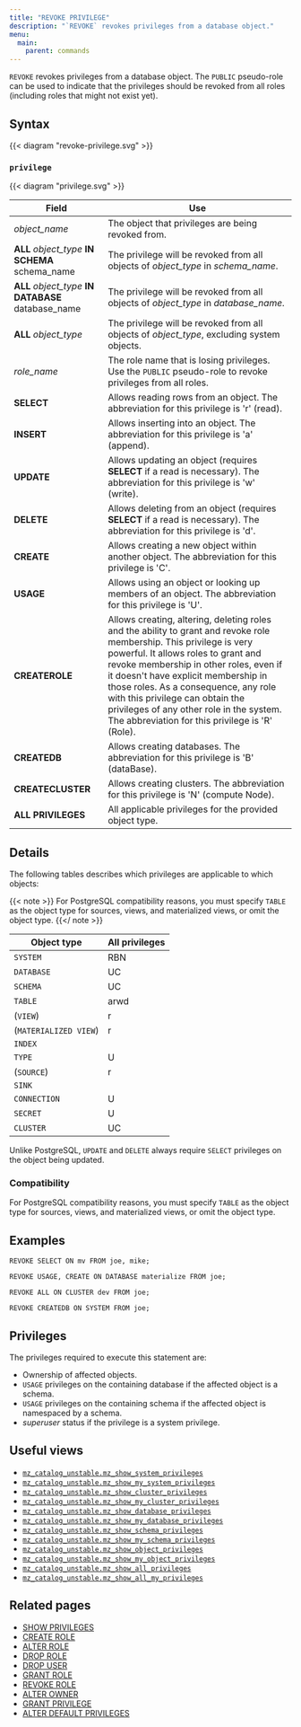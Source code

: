 ```yaml
---
title: "REVOKE PRIVILEGE"
description: "`REVOKE` revokes privileges from a database object."
menu:
  main:
    parent: commands
---
```


`REVOKE` revokes privileges from a database object. The `PUBLIC` pseudo-role can
be used to indicate that the privileges should be revoked from all roles
(including roles that might not exist yet).

## Syntax

{{< diagram "revoke-privilege.svg" >}}

### `privilege`

{{< diagram "privilege.svg" >}}

Field                                               | Use
----------------------------------------------------|--------------------------------------------------
_object_name_                                       | The object that privileges are being revoked from.
**ALL** _object_type_ **IN SCHEMA** schema_name     | The privilege will be revoked from all objects of _object_type_ in _schema_name_.
**ALL** _object_type_ **IN DATABASE** database_name | The privilege will be revoked from all objects of _object_type_ in _database_name_.
**ALL** _object_type_                               | The privilege will be revoked from all objects of _object_type_, excluding system objects.
_role_name_                                         | The role name that is losing privileges. Use the `PUBLIC` pseudo-role to revoke privileges from all roles.
**SELECT**                                          | Allows reading rows from an object. The abbreviation for this privilege is 'r' (read).
**INSERT**                                          | Allows inserting into an object. The abbreviation for this privilege is 'a' (append).
**UPDATE**                                          | Allows updating an object (requires **SELECT** if a read is necessary). The abbreviation for this privilege is 'w' (write).
**DELETE**                                          | Allows deleting from an object (requires **SELECT** if a read is necessary). The abbreviation for this privilege is 'd'.
**CREATE**                                          | Allows creating a new object within another object. The abbreviation for this privilege is 'C'.
**USAGE**                                           | Allows using an object or looking up members of an object. The abbreviation for this privilege is 'U'.
**CREATEROLE**                                      | Allows creating, altering, deleting roles and the ability to grant and revoke role membership. This privilege is very powerful. It allows roles to grant and revoke membership in other roles, even if it doesn't have explicit membership in those roles. As a consequence, any role with this privilege can obtain the privileges of any other role in the system. The abbreviation for this privilege is 'R' (Role).
**CREATEDB**                                        | Allows creating databases. The abbreviation for this privilege is 'B' (dataBase).
**CREATECLUSTER**                                   | Allows creating clusters. The abbreviation for this privilege is 'N' (compute Node).
**ALL PRIVILEGES**                                  | All applicable privileges for the provided object type.

## Details

The following tables describes which privileges are applicable to which objects:

{{< note >}}
For PostgreSQL compatibility reasons, you must specify `TABLE` as the object
type for sources, views, and materialized views, or omit the object type.
{{</ note >}}

| Object type           | All privileges |
|-----------------------|----------------|
| `SYSTEM`              | RBN            |
| `DATABASE`            | UC             |
| `SCHEMA`              | UC             |
| `TABLE`               | arwd           |
| (`VIEW`)              | r              |
| (`MATERIALIZED VIEW`) | r              |
| `INDEX`               |                |
| `TYPE`                | U              |
| (`SOURCE`)            | r              |
| `SINK`                |                |
| `CONNECTION`          | U              |
| `SECRET`              | U              |
| `CLUSTER`             | UC             |

Unlike PostgreSQL, `UPDATE` and `DELETE` always require `SELECT` privileges on the object being
updated.

### Compatibility

For PostgreSQL compatibility reasons, you must specify `TABLE` as the object
type for sources, views, and materialized views, or omit the object type.

## Examples

```mzsql
REVOKE SELECT ON mv FROM joe, mike;
```

```mzsql
REVOKE USAGE, CREATE ON DATABASE materialize FROM joe;
```

```mzsql
REVOKE ALL ON CLUSTER dev FROM joe;
```

```mzsql
REVOKE CREATEDB ON SYSTEM FROM joe;
```

## Privileges

The privileges required to execute this statement are:

- Ownership of affected objects.
- `USAGE` privileges on the containing database if the affected object is a schema.
- `USAGE` privileges on the containing schema if the affected object is namespaced by a schema.
- _superuser_ status if the privilege is a system privilege.

## Useful views

- [`mz_catalog_unstable.mz_show_system_privileges`](/sql/system-catalog/mz_catalog_unstable/#mz_show_system_privileges)
- [`mz_catalog_unstable.mz_show_my_system_privileges`](/sql/system-catalog/mz_catalog_unstable/#mz_show_my_system_privileges)
- [`mz_catalog_unstable.mz_show_cluster_privileges`](/sql/system-catalog/mz_catalog_unstable/#mz_show_cluster_privileges)
- [`mz_catalog_unstable.mz_show_my_cluster_privileges`](/sql/system-catalog/mz_catalog_unstable/#mz_show_my_cluster_privileges)
- [`mz_catalog_unstable.mz_show_database_privileges`](/sql/system-catalog/mz_catalog_unstable/#mz_show_database_privileges)
- [`mz_catalog_unstable.mz_show_my_database_privileges`](/sql/system-catalog/mz_catalog_unstable/#mz_show_my_database_privileges)
- [`mz_catalog_unstable.mz_show_schema_privileges`](/sql/system-catalog/mz_catalog_unstable/#mz_show_schema_privileges)
- [`mz_catalog_unstable.mz_show_my_schema_privileges`](/sql/system-catalog/mz_catalog_unstable/#mz_show_my_schema_privileges)
- [`mz_catalog_unstable.mz_show_object_privileges`](/sql/system-catalog/mz_catalog_unstable/#mz_show_object_privileges)
- [`mz_catalog_unstable.mz_show_my_object_privileges`](/sql/system-catalog/mz_catalog_unstable/#mz_show_my_object_privileges)
- [`mz_catalog_unstable.mz_show_all_privileges`](/sql/system-catalog/mz_catalog_unstable/#mz_show_all_privileges)
- [`mz_catalog_unstable.mz_show_all_my_privileges`](/sql/system-catalog/mz_catalog_unstable/#mz_show_all_my_privileges)

## Related pages

- [SHOW PRIVILEGES](../show-privileges)
- [CREATE ROLE](../create-role)
- [ALTER ROLE](../alter-role)
- [DROP ROLE](../drop-role)
- [DROP USER](../drop-user)
- [GRANT ROLE](../grant-role)
- [REVOKE ROLE](../revoke-role)
- [ALTER OWNER](../alter-owner)
- [GRANT PRIVILEGE](../revoke-privilege)
- [ALTER DEFAULT PRIVILEGES](../alter-default-privileges)

